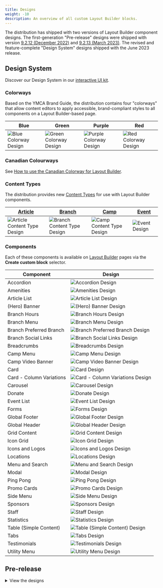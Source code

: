 ```yaml
---
title: Designs
weight: -10
description: An overview of all custom Layout Builder blocks.
---
```


The distribution has shipped with two versions of Layout Builder component designs. The first-generation "Pre-release" designs were shipped with version [9.2.12 (December 2022)](https://github.com/YCloudYUSA/yusaopeny/releases/tag/9.2.12.1) and [9.2.13 (March 2023)](https://github.com/YCloudYUSA/yusaopeny/releases/tag/9.2.13.0). The revised and feature-complete "Design System" designs shipped with the June 2023 release.

## Design System

Discover our Design System in our [interactive UI kit](/ui-kit).

### Colorways

Based on the YMCA Brand Guide, the distribution contains four "colorways" that allow content editors to apply accessible, brand-compliant styles to all components on a Layout Builder-based page.

| Blue                                                                                      | Green                                                                                       | Purple                                                                                        | Red                                                                                     |
|-------------------------------------------------------------------------------------------|---------------------------------------------------------------------------------------------|-----------------------------------------------------------------------------------------------|-----------------------------------------------------------------------------------------|
| ![Blue Colorway Design](<../../../../../assets/img/designs/lb-ui-kit/Blue Colourway.jpg>) | ![Green Colorway Design](<../../../../../assets/img/designs/lb-ui-kit/Green Colourway.jpg>) | ![Purple Colorway Design](<../../../../../assets/img/designs/lb-ui-kit/Purple Colourway.jpg>) | ![Red Colorway Design](<../../../../../assets/img/designs/lb-ui-kit/Red Colourway.jpg>) |

### Canadian Colourways

See [How to use the Canadian Colorway for Layout Builder](../../../howto/canada).

### Content Types

The distribution provides new [Content Types](../../content-types) for use with Layout Builder components.

| [Article](../../content-types/lb-article)                                                    | [Branch](../../content-types/branch)                                                    | [Camp](../../content-types/camp)                                                       | [Event](../../content-types/lb-event)                                                  |
|----------------------------------------------------------------------------------------------|-----------------------------------------------------------------------------------------|----------------------------------------------------------------------------------------|----------------------------------------------------------------------------------------|
| ![Article Content Type Design](<../../../../../assets/img/designs/lb-ui-kit/Article CT.jpg>) | ![Branch Content Type Design](<../../../../../assets/img/designs/lb-ui-kit/Branch CT.jpg>) | ![Camp Content Type Design](<../../../../../assets/img/designs/lb-ui-kit/Camp CT.jpg>) | ![Event Design](<../../../../../assets/img/designs/lb-ui-kit/Event.jpg>) |

### Components

Each of these components is available on [Layout Builder](../) pages via the **Create custom block** selector.

| Component                | Design                                                                                                         |
|--------------------------|----------------------------------------------------------------------------------------------------------------|
| Accordion                | ![Accordion Design](<../../../../../assets/img/designs/lb-ui-kit/Accordion.jpg>)                               |
| Amenities                | ![Amenities Design](<../../../../../assets/img/designs/lb-ui-kit/Amenities.jpg>)                               |
| Article List             | ![Article List Design](<../../../../../assets/img/designs/lb-ui-kit/Article List.jpg>)                         |
| (Hero) Banner            | ![(Hero) Banner Design](<../../../../../assets/img/designs/lb-ui-kit/Banner.jpg>)                              |
| Branch Hours             | ![Branch Hours Design](<../../../../../assets/img/designs/lb-ui-kit/Branch Hours.jpg>)                         |
| Branch Menu              | ![Branch Menu Design](<../../../../../assets/img/designs/lb-ui-kit/Branch Menu.jpg>)                           |
| Branch Preferred Branch  | ![Branch Preferred Branch Design](<../../../../../assets/img/designs/lb-ui-kit/Branch Preferred Branch.jpg>)   |
| Branch Social Links      | ![Branch Social Links Design](<../../../../../assets/img/designs/lb-ui-kit/Branch Social Links.jpg>)           |
| Breadcrumbs              | ![Breadcrumbs Design](<../../../../../assets/img/designs/lb-ui-kit/Breadcrumbs.jpg>)                           |
| Camp Menu                | ![Camp Menu Design](<../../../../../assets/img/designs/lb-ui-kit/Camp Menu.jpg>)                               |
| Camp Video Banner        | ![Camp Video Banner Design](<../../../../../assets/img/designs/lb-ui-kit/Camp Video Banner.jpg>)               |
| Card                     | ![Card Design](<../../../../../assets/img/designs/lb-ui-kit/Card.jpg>)                                         |
| Card - Column Variations | ![Card - Column Variations Design](<../../../../../assets/img/designs/lb-ui-kit/Card - Column Variations.jpg>) |
| Carousel                 | ![Carousel Design](<../../../../../assets/img/designs/lb-ui-kit/Carousel.jpg>)                                 |
| Donate                   | ![Donate Design](<../../../../../assets/img/designs/lb-ui-kit/Donate.jpg>)                                     |                                     |
| Event List               | ![Event List Design](<../../../../../assets/img/designs/lb-ui-kit/Event List.jpg>)                             |
| Forms                    | ![Forms Design](<../../../../../assets/img/designs/lb-ui-kit/Forms.jpg>)                                       |
| Global Footer            | ![Global Footer Design](<../../../../../assets/img/designs/lb-ui-kit/Global Footer.jpg>)                       |
| Global Header            | ![Global Header Design](<../../../../../assets/img/designs/lb-ui-kit/Global Header.jpg>)                       |
| Grid Content             | ![Grid Content Design](<../../../../../assets/img/designs/lb-ui-kit/Grid Content.jpg>)                         |
| Icon Grid                | ![Icon Grid Design](<../../../../../assets/img/designs/lb-ui-kit/Icon Grid.png>)                               |
| Icons and Logos          | ![Icons and Logos Design](<../../../../../assets/img/designs/lb-ui-kit/Icons _ Other Branded Assets.jpg>)      |
| Locations                | ![Locations Design](<../../../../../assets/img/designs/lb-ui-kit/Locations.jpg>)                               |
| Menu and Search          | ![Menu and Search Design](<../../../../../assets/img/designs/lb-ui-kit/Menu and Search.jpg>)                   |
| Modal                    | ![Modal Design](<../../../../../assets/img/designs/lb-ui-kit/Modal.jpg>)                                       |
| Ping Pong                | ![Ping Pong Design](<../../../../../assets/img/designs/lb-ui-kit/Ping Pong.jpg>)                               |
| Promo Cards              | ![Promo Cards Design](<../../../../../assets/img/designs/lb-ui-kit/Promo Cards.jpg>)                           |
| Side Menu                | ![Side Menu Design](<../../../../../assets/img/designs/lb-ui-kit/Side Menu.jpg>)                               |
| Sponsors                 | ![Sponsors Design](<../../../../../assets/img/designs/lb-ui-kit/Sponsors.jpg>)                                 |
| Staff                    | ![Staff Design](<../../../../../assets/img/designs/lb-ui-kit/Staff.jpg>)                                       |
| Statistics               | ![Statistics Design](<../../../../../assets/img/designs/lb-ui-kit/Statistics.jpg>)                             |
| Table (Simple Content)   | ![Table (Simple Content) Design](<../../../../../assets/img/designs/lb-ui-kit/Table.jpg>)                      |
| Tabs                     | ![Tabs Design](<../../../../../assets/img/designs/lb-ui-kit/Tabs.jpg>)                                         |
| Testimonials             | ![Testimonials Design](<../../../../../assets/img/designs/lb-ui-kit/Testimonials.jpg>)                         |
| Utility Menu             | ![Utility Menu Design](<../../../../../assets/img/designs/lb-ui-kit/Utility Menu.jpg>)                         |

## Pre-release

<details>
<summary>View the designs</summary>

| Component                            | Mobile                                                                                                      | Desktop                                                                                                       |
|--------------------------------------|-------------------------------------------------------------------------------------------------------------|---------------------------------------------------------------------------------------------------------------|
| Accordion                            | ![Accordion Mobile Design](<../../../../../assets/img/designs/lb/Accordion Mobile.png>)                     | ![Accordion Desktop Design](<../../../../../assets/img/designs/lb/Accordion Desktop.png>)                     |
| Article (/News /Blog /Press Release) | ![Article Mobile Design](<../../../../../assets/img/designs/lb/Article Mobile.png>)                         | ![Article Desktop Design](<../../../../../assets/img/designs/lb/Article Desktop.png>)                         |
| Branch                               | ![Branch Location Mobile Design](<../../../../../assets/img/designs/lb/Branch Location Mobile.png>)         | ![Branch Location Desktop Design](<../../../../../assets/img/designs/lb/Branch Location Desktop.png>)         |
| Branch Amenities                     | ![Branch Amenities Mobile Design](<../../../../../assets/img/designs/lb/Branch Amenities Mobile.png>)       | ![Branch Amenities Desktop Design](<../../../../../assets/img/designs/lb/Branch Amenities Desktop.png>)       |
| Branch Hours                         | ![Branch Hours Mobile Design](<../../../../../assets/img/designs/lb/Branch Hours Mobile.png>)               | ![Branch Hours Desktop Design](<../../../../../assets/img/designs/lb/Branch Hours Desktop.png>)               |
| Branch Menu                          | ![Branch Menu Mobile Design](<../../../../../assets/img/designs/lb/Branch Menu Mobile.png>)                 | ![Branch Menu Desktop Design](<../../../../../assets/img/designs/lb/Branch Menu Desktop.png>)                 |
| Branch Social Links                  | ![Branch Social Links Mobile Design](<../../../../../assets/img/designs/lb/Branch Social Links Mobile.png>) | ![Branch Social Links Desktop Design](<../../../../../assets/img/designs/lb/Branch Social Links Desktop.png>) |
| Breadcrumbs                          | ![Breadcrumbs Mobile Design](<../../../../../assets/img/designs/lb/Breadcrumbs Mobile.png>)                 | ![Breadcrumbs Desktop Design](<../../../../../assets/img/designs/lb/Breadcrumbs Desktop.png>)                 |
| Cards                                | ![Cards Mobile Design](<../../../../../assets/img/designs/lb/Cards Mobile.png>)                             | ![Cards Desktop Design](<../../../../../assets/img/designs/lb/Cards Desktop.png>)                             |
| Carousels                            | ![Carousels Mobile Design](<../../../../../assets/img/designs/lb/Carousels Mobile.png>)                     | ![Carousels Desktop Design](<../../../../../assets/img/designs/lb/Carousels Desktop.png>)                     |
| Event                                | ![Events Mobile Design](<../../../../../assets/img/designs/lb/Events Mobile.png>)                           | ![Event Desktop Design](<../../../../../assets/img/designs/lb/Event Desktop.png>)                             |
| Grid Content                         | ![Grid Content Mobile Design](<../../../../../assets/img/designs/lb/Grid Content Mobile.png>)               | ![Grid Content Desktop Design](<../../../../../assets/img/designs/lb/Grid Content Desktop.png>)               |
| Hero Banner                          | ![Hero Banner Mobile Design](<../../../../../assets/img/designs/lb/Hero Banner Mobile.png>)                 | ![Hero Banner Desktop Design](<../../../../../assets/img/designs/lb/Hero Banner Desktop.png>)                 |
| Modals                               | ![Modals Mobile Design](<../../../../../assets/img/designs/lb/Modals Mobile.png>)                           | ![Modals Desktop Design](<../../../../../assets/img/designs/lb/Modals Desktop.png>)                           |
| Modals                               | ![Modals Mobile Design](<../../../../../assets/img/designs/lb/Modals Mobile.png>)                           | ![Modals Desktop Design](<../../../../../assets/img/designs/lb/Modals Desktop.png>)                           |
| Partners (/Sponsors)                 | ![Sponsors Mobile Design](<../../../../../assets/img/designs/lb/Sponsors Mobile.png>)                       | ![Sponsors Desktop Design](<../../../../../assets/img/designs/lb/Sponsors Desktop.png>)                       |
| Ping Pong                            | ![Ping Pong Mobile Design](<../../../../../assets/img/designs/lb/Ping Pong Mobile.png>)                     | ![Ping Pong Desktop Design](<../../../../../assets/img/designs/lb/Ping Pong Desktop.png>)                     |
| Promo Cards                          | ![Promo Cards Mobile Design](<../../../../../assets/img/designs/lb/Promo Cards Mobile.png>)                 | ![Promo Cards Desktop Design](<../../../../../assets/img/designs/lb/Promo Cards Desktop.png>)                 |
| Simple Menu                          | ![Simple Menu Mobile Design](<../../../../../assets/img/designs/lb/Simple Menu Mobile.png>)                 | ![Simple Menu Desktop Design](<../../../../../assets/img/designs/lb/Simple Menu Desktop.png>)                 |
| Staff                                | ![Staff Mobile Design](<../../../../../assets/img/designs/lb/Staff Mobile.png>)                             | ![Staff Desktop Design](<../../../../../assets/img/designs/lb/Staff Desktop.png>)                             |
| Statistics                           | ![Statistics Mobile Design](<../../../../../assets/img/designs/lb/Statistics Mobile.png>)                   | ![Statistics Desktop Design](<../../../../../assets/img/designs/lb/Statistics Desktop.png>)                   |
| Tables                               | ![Tables Mobile Design](<../../../../../assets/img/designs/lb/Tables Mobile.png>)                           | ![Tables Desktop Design](<../../../../../assets/img/designs/lb/Tables Desktop.png>)                           |
| Tabs                                 | ![Tabs Mobile Design](<../../../../../assets/img/designs/lb/Tabs Mobile.png>)                               | ![Tabs Desktop Design](<../../../../../assets/img/designs/lb/Tabs Desktop.png>)                               |
| Testimonials                         | ![Testimonials Mobile Design](<../../../../../assets/img/designs/lb/Testimonials Mobile.png>)               | ![Testimonials Desktop Design](<../../../../../assets/img/designs/lb/Testimonials Desktop.png>)               |
| Webforms                             | ![Webforms Mobile Design](<../../../../../assets/img/designs/lb/Webforms Mobile.png>)                       | ![Webforms Desktop Design](<../../../../../assets/img/designs/lb/Webforms Desktop.png>)                       |
</details>
